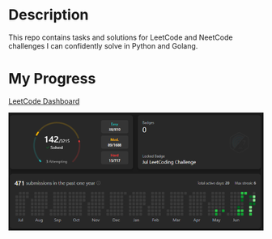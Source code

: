 # Description

This repo contains tasks and solutions for LeetCode and NeetCode challenges I can confidently solve in Python and Golang.

# My Progress

[LeetCode Dashboard](https://leetcode.com/u/6iEph3Npnj/)

![](./docs/progress.png)
